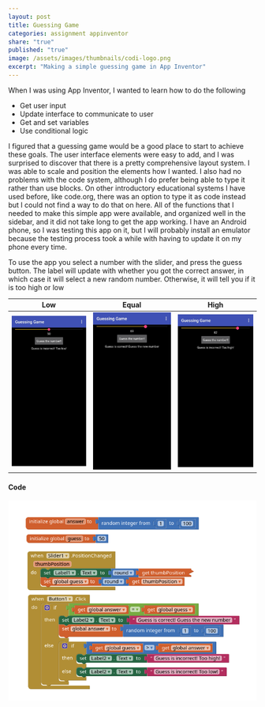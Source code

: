 ```yaml
---
layout: post
title: Guessing Game
categories: assignment appinventor
share: "true"
published: "true"
image: /assets/images/thumbnails/codi-logo.png
excerpt: "Making a simple guessing game in App Inventor"
---
```

When I was using App Inventor, I wanted to learn how to do the following
- Get user input
- Update interface to communicate to user
- Get and set variables
- Use conditional logic

I figured that a guessing game would be a good place to start to achieve these goals. The user interface elements were easy to add, and I was surprised to discover that there is a pretty comprehensive layout system. I was able to scale and position the elements how I wanted. I also had no problems with the code system, although I do prefer being able to type it rather than use blocks. On other introductory educational systems I have used before, like code.org, there was an option to type it as code instead but I could not find a way to do that on here. All of the functions that I needed to make this simple app were available, and organized well in the sidebar, and it did not take long to get the app working. I have an Android phone, so I was testing this app on it, but I will probably install an emulator because the testing process took a while with having to update it on my phone every time. 

To use the app you select a number with the slider, and press the guess button. The label will update with whether you got the correct answer, in which case it will select a new random number. Otherwise, it will tell you if it is too high or low

| Low | Equal | High |
| --- | ----- | ---- |
|  ![guesstoolow.jpg](/assets/images/guesstoolow.jpg)   |    ![guesscorrect.jpg](/assets/images/guesscorrect.jpg)   |   ![guesstoohigh.jpg](/assets/images/guesstoohigh.jpg)   |

#### Code
![guessingcode.png](/assets/images/guessingcode.png)
